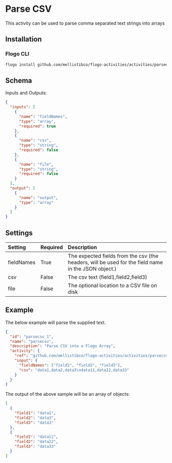 # Parse CSV

This activity can be used to parse comma separated text strings into arrays

## Installation

### Flogo CLI

```bash
flogo install github.com/mellistibco/flogo-activities/activities/parsecsv
```

## Schema

Inputs and Outputs:

```json
{
  "inputs": [
    {
      "name": "fieldNames",
      "type": "array",
      "required": true
    },
    {
      "name": "csv",
      "type": "string",
      "required": false
    },
    {
      "name": "file",
      "type": "string",
      "required": false
    }
  ],
  "output": [
    {
      "name": "output",
      "type": "array"
    }
  ]
}
```

## Settings

| Setting    | Required | Description                                                                                         |
| :--------- | :------- | :-------------------------------------------------------------------------------------------------- |
| fieldNames | True     | The expected fields from the csv (the headers, will be used for the field name in the JSON object.) |
| csv        | False    | The csv text (field1,field2,field3)                                                                 |
| file       | False    | The optional location to a CSV file on disk                                                         |

## Example

The below example will parse the supplied text.

```json
{
  "id": "parsecsv_1",
  "name": "parsecsv",
  "description": "Parse CSV into a Flogo Array",
  "activity": {
    "ref": "github.com/mellistibco/flogo-activities/activities/parsecsv",
    "input": {
      "fieldNames": ["field1", "field2", "field3"],
      "csv": "data1,data2,data3\ndata11,data22,data33"
    }
  }
}
```

The output of the above sample will be an array of objects:

```json
[
  {
    "field1": "data1",
    "field2": "data3",
    "field3": "data3"
  },
  {
    "field1": "data11",
    "field2": "data22",
    "field3": "data33"
  }
]
```
